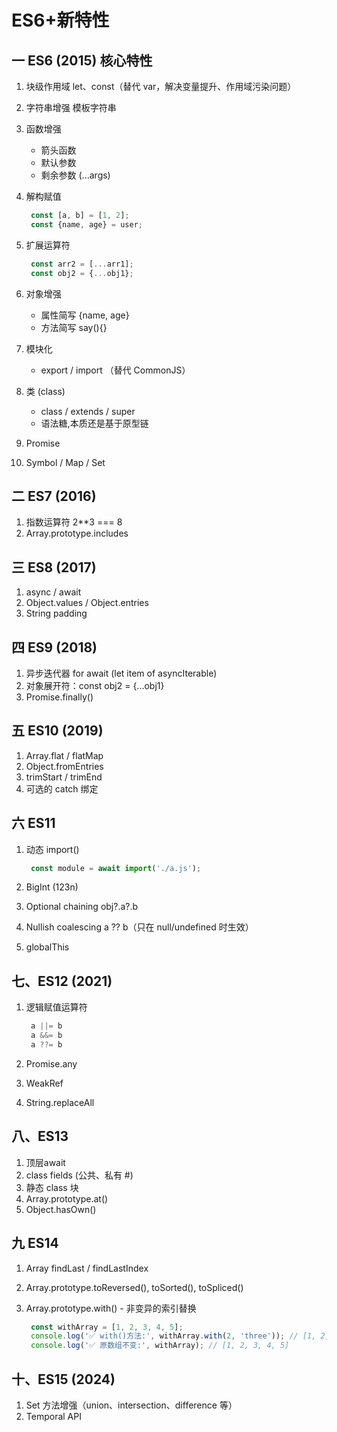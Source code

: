 # ES6+新特性

## 一 ES6 (2015) 核心特性

1. 块级作用域
  let、const（替代 var，解决变量提升、作用域污染问题）

2. 字符串增强
  模板字符串

3. 函数增强
   - 箭头函数
   - 默认参数
   - 剩余参数 (...args)

4. 解构赋值

   ```js
    const [a, b] = [1, 2];
    const {name, age} = user;
    ```

5. 扩展运算符

   ```js
    const arr2 = [...arr1];
    const obj2 = {...obj1};
   ```

6. 对象增强
    - 属性简写 {name, age}
    - 方法简写 say(){}

7. 模块化
   - export / import （替代 CommonJS）

8. 类 (class)
   - class / extends / super
   - 语法糖,本质还是基于原型链

9. Promise
10. Symbol / Map / Set

## 二 ES7 (2016)

1. 指数运算符 2**3 === 8
2. Array.prototype.includes

## 三 ES8 (2017)

1. async / await
2. Object.values / Object.entries
3. String padding

## 四 ES9 (2018)

1. 异步迭代器 for await (let item of asyncIterable)
2. 对象展开符：const obj2 = {...obj1}
3. Promise.finally()

## 五 ES10 (2019)

1. Array.flat / flatMap
2. Object.fromEntries
3. trimStart / trimEnd
4. 可选的 catch 绑定

## 六 ES11

1. 动态 import()

   ```js
    const module = await import('./a.js');
   ```

2. BigInt (123n)
3. Optional chaining obj?.a?.b
4. Nullish coalescing a ?? b（只在 null/undefined 时生效）
5. globalThis

## 七、ES12 (2021)

1. 逻辑赋值运算符

   ```js
    a ||= b
    a &&= b
    a ??= b
    ```

2. Promise.any
3. WeakRef
4. String.replaceAll

## 八、ES13

1. 顶层await
2. class fields (公共、私有 #)
3. 静态 class 块
4. Array.prototype.at()
5. Object.hasOwn()

## 九 ES14

1. Array findLast / findLastIndex
2. Array.prototype.toReversed(), toSorted(), toSpliced()
3. Array.prototype.with() - 非变异的索引替换

   ```js
    const withArray = [1, 2, 3, 4, 5];
    console.log('✅ with()方法:', withArray.with(2, 'three')); // [1, 2, 'three', 4, 5]
    console.log('✅ 原数组不变:', withArray); // [1, 2, 3, 4, 5]

    ```

## 十、ES15 (2024)

1. Set 方法增强（union、intersection、difference 等）
2. Temporal API
